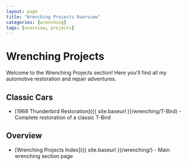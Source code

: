 ```yaml
---
layout: page
title: "Wrenching Projects Overview"
categories: [wrenching]
tags: [overview, projects]
---
```


# Wrenching Projects

Welcome to the Wrenching Projects section! Here you'll find all my automotive restoration and repair adventures.

## Classic Cars
- [1968 Thunderbird Restoration]({{ site.baseurl }}/wrenching/T-Bird) - Complete restoration of a classic T-Bird

## Overview
- [Wrenching Projects Index]({{ site.baseurl }}/wrenching/) - Main wrenching section page 